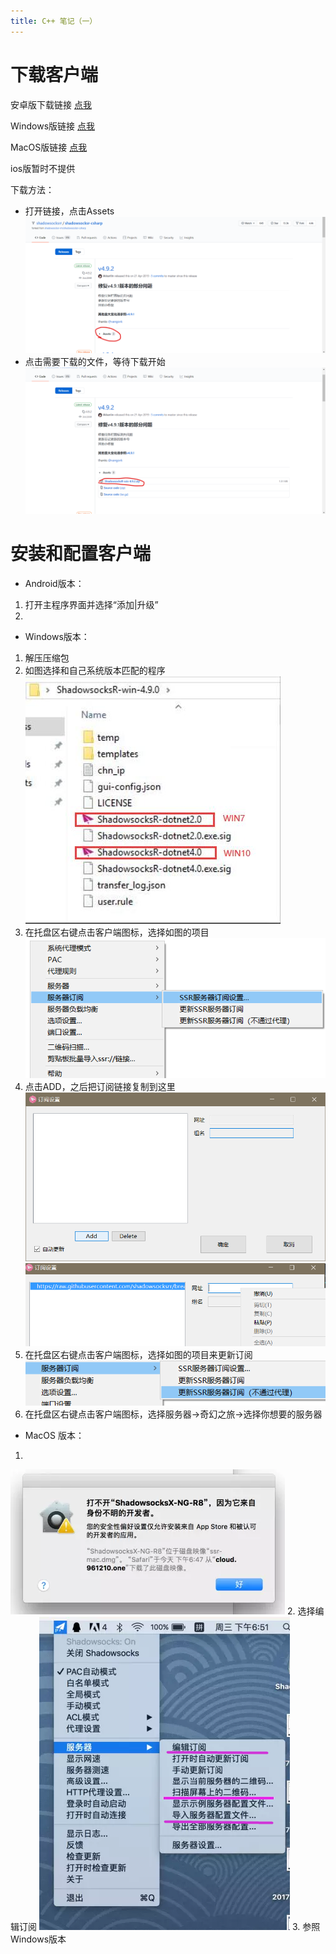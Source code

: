 ```yaml
---
title: C++ 笔记（一）
---
```

# 下载客户端

安卓版下载链接 [点我](https://github.com/shadowsocksrr/shadowsocksr-android/releases)

Windows版链接 [点我](https://github.com/shadowsocksrr/shadowsocksr-csharp/releases)

MacOS版链接 [点我](https://github.com/qinyuhang/ShadowsocksX-NG-R/releases)

ios版暂时不提供

下载方法：
* 打开链接，点击Assets
![](https://raw.githubusercontent.com/QYboy/qyboy.github.io/myblog/source/_img/1.png)
* 点击需要下载的文件，等待下载开始
![](https://raw.githubusercontent.com/QYboy/qyboy.github.io/myblog/source/_img/2.png)

# 安装和配置客户端
* Android版本：
1. 打开主程序界面并选择“添加|升级”
2. 

* Windows版本：
1. 解压压缩包
2. 如图选择和自己系统版本匹配的程序
![](https://raw.githubusercontent.com/QYboy/qyboy.github.io/myblog/source/_img/3.jpg)
3. 在托盘区右键点击客户端图标，选择如图的项目
![](https://raw.githubusercontent.com/QYboy/qyboy.github.io/myblog/source/_img/4.jpg)
4. 点击ADD，之后把订阅链接复制到这里
![](https://raw.githubusercontent.com/QYboy/qyboy.github.io/myblog/source/_img/5.jpg)
![](https://raw.githubusercontent.com/QYboy/qyboy.github.io/myblog/source/_img/6.jpg)
5. 在托盘区右键点击客户端图标，选择如图的项目来更新订阅
![](https://raw.githubusercontent.com/QYboy/qyboy.github.io/myblog/source/_img/7.jpg)
6. 在托盘区右键点击客户端图标，选择服务器->奇幻之旅->选择你想要的服务器

* MacOS 版本：
1. 
![](https://raw.githubusercontent.com/QYboy/qyboy.github.io/myblog/source/_img/8.jpg)
2. 选择编辑订阅
![](https://raw.githubusercontent.com/QYboy/qyboy.github.io/myblog/source/_img/9.jpg)
3. 参照Windows版本


